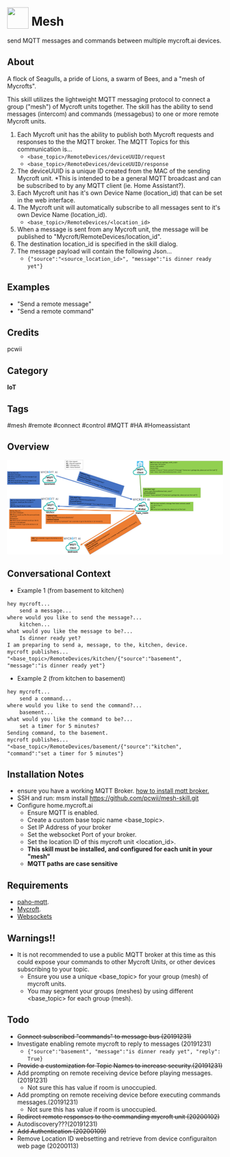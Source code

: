 # <img src='https://raw.githack.com/FortAwesome/Font-Awesome/master/svgs/solid/broadcast-tower.svg' card_color='#40DBB0' width='50' height='50' style='vertical-align:bottom'/> Mesh
send MQTT messages and commands between multiple mycroft.ai devices.

## About
A flock of Seagulls, a pride of Lions, a swarm of Bees, and a "mesh of Mycrofts".

This skill utilizes the lightweight MQTT messaging protocol to connect a group ("mesh") of Mycroft units together. The skill has the ability to send messages (intercom) and commands (messagebus) to one or more remote Mycroft units.
1. Each Mycroft unit has the ability to publish both Mycroft requests and responses to the the MQTT broker.
The MQTT Topics for this communication is...
    * ```<base_topic>/RemoteDevices/deviceUUID/request```
    * ```<base_topic>/RemoteDevices/deviceUUID/response```
2. The deviceUUID is a unique ID created from the MAC of the sending Mycroft unit.
*This is intended to be a general MQTT broadcast and can be subscribed to by any MQTT client (ie. Home Assistant?).
3. Each Mycroft unit has it's own Device Name (location_id) that can be set in the web interface.
4. The Mycroft unit will automatically subscribe to all messages sent to it's own Device Name (location_id).
    * ```<base_topic>/RemoteDevices/<location_id>```
5. When a message is sent from any Mycroft unit, the message will be published to "Mycroft/RemoteDevices/location_id".
6. The destination location_id is specified in the skill dialog.
7. The message payload will contain the following Json...
    * ```{"source":"<source_location_id>", "message":"is dinner ready yet"}```


## Examples
* "Send a remote message"
* "Send a remote command"

## Credits
pcwii

## Category
**IoT**

## Tags
#mesh
#remote
#connect
#control
#MQTT
#HA
#Homeassistant

## Overview
![Overview](/images/mesh-skill.png)

## Conversational Context
- Example 1 (from basement to kitchen)
```
hey mycroft...
    send a message...
where would you like to send the message?...
    kitchen...
what would you like the message to be?...
    Is dinner ready yet?
I am preparing to send a, message, to the, kitchen, device.
mycroft publishes...
"<base_topic>/RemoteDevices/kitchen/{"source":"basement", "message":"is dinner ready yet"}
```
- Example 2 (from kitchen to basement)
```
hey mycroft...
    send a command...
where would you like to send the command?...
    basement...
what would you like the command to be?...
    set a timer for 5 minutes?
Sending command, to the basement.
mycroft publishes...
"<base_topic>/RemoteDevices/basement/{"source":"kitchen", "command":"set a timer for 5 minutes"}
```
## Installation Notes
- ensure you have a working MQTT Broker. [how to install mqtt broker.](https://github.com/pcwii/mesh-skill/blob/master/broker_install.md)
- SSH and run: msm install https://github.com/pcwii/mesh-skill.git
- Configure home.mycroft.ai
    * Ensure MQTT is enabled.
    * Create a custom base topic name <base_topic>. 
    * Set IP Address of your broker
    * Set the websocket Port of your broker.
    * Set the location ID of this mycroft unit <location_id>.
    * **This skill must be installed, and configured for each unit in your "mesh"**
    * **MQTT paths are case sensitive**

## Requirements
- [paho-mqtt](https://pypi.org/project/paho-mqtt/).
- [Mycroft](https://docs.mycroft.ai/installing.and.running/installation).
- [Websockets](https://pypi.org/project/websockets/)

## Warnings!!
- It is not recommended to use a public MQTT broker at this time as this could expose your commands to other Mycroft Units, or other devices subscribing to your topic.
    * Ensure you use a unique <base_topic> for your group (mesh) of mycroft units.
    * You may segment your groups (meshes) by using different <base_topic> for each group (mesh). 
## Todo
- ~~Connect subscribed "commands" to message bus (20191231)~~
- Investigate enabling remote mycroft to reply to messages (20191231)
    * ```{"source":"basement", "message":"is dinner ready yet", "reply": True}```
- ~~Provide a customization for Topic Names to increase security.(20191231)~~
- Add prompting on remote receiving device before playing messages.(20191231)
    * Not sure this has value if room is unoccupied.
- Add prompting on remote receiving device before executing commands messages.(20191231)
    * Not sure this has value if room is unoccupied.  
- ~~Redirect remote responses to the commanding mycroft unit (20200102)~~
- Autodiscovery???(20191231)
- ~~Add Authentication (20200109)~~
- Remove Location ID websetting and retrieve from device configuraiton web page (20200113)

